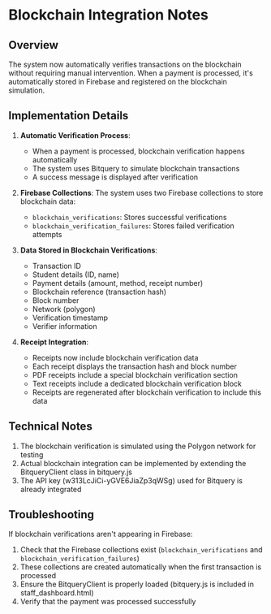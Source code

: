 # Blockchain Integration Notes

## Overview
The system now automatically verifies transactions on the blockchain without requiring manual intervention. When a payment is processed, it's automatically stored in Firebase and registered on the blockchain simulation.

## Implementation Details

1. **Automatic Verification Process**:
   - When a payment is processed, blockchain verification happens automatically
   - The system uses Bitquery to simulate blockchain transactions
   - A success message is displayed after verification

2. **Firebase Collections**:
   The system uses two Firebase collections to store blockchain data:
   - `blockchain_verifications`: Stores successful verifications
   - `blockchain_verification_failures`: Stores failed verification attempts

3. **Data Stored in Blockchain Verifications**:
   - Transaction ID
   - Student details (ID, name)
   - Payment details (amount, method, receipt number)
   - Blockchain reference (transaction hash)
   - Block number
   - Network (polygon)
   - Verification timestamp
   - Verifier information

4. **Receipt Integration**:
   - Receipts now include blockchain verification data
   - Each receipt displays the transaction hash and block number
   - PDF receipts include a special blockchain verification section
   - Text receipts include a dedicated blockchain verification block
   - Receipts are regenerated after blockchain verification to include this data

## Technical Notes

1. The blockchain verification is simulated using the Polygon network for testing
2. Actual blockchain integration can be implemented by extending the BitqueryClient class in bitquery.js
3. The API key (w313LcJiCi-yGVE6JiaZp3qWSg) used for Bitquery is already integrated

## Troubleshooting

If blockchain verifications aren't appearing in Firebase:
1. Check that the Firebase collections exist (`blockchain_verifications` and `blockchain_verification_failures`)
2. These collections are created automatically when the first transaction is processed
3. Ensure the BitqueryClient is properly loaded (bitquery.js is included in staff_dashboard.html)
4. Verify that the payment was processed successfully 